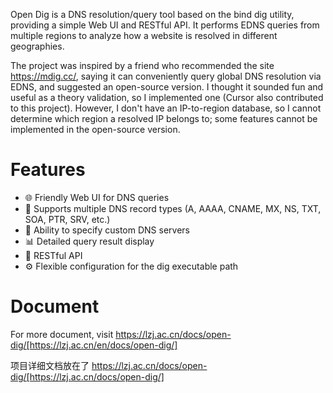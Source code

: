 Open Dig is a DNS resolution/query tool based on the bind dig utility, providing a simple Web UI and RESTful API. It performs EDNS queries from multiple regions to analyze how a website is resolved in different geographies.

The project was inspired by a friend who recommended the site <https://mdig.cc/>, saying it can conveniently query global DNS resolution via EDNS, and suggested an open-source version. I thought it sounded fun and useful as a theory validation, so I implemented one (Cursor also contributed to this project). However, I don't have an IP-to-region database, so I cannot determine which region a resolved IP belongs to; some features cannot be implemented in the open-source version.

# Features

* 🌐 Friendly Web UI for DNS queries
* 🔧 Supports multiple DNS record types (A, AAAA, CNAME, MX, NS, TXT, SOA, PTR, SRV, etc.)
* 🎯 Ability to specify custom DNS servers
* 📊 Detailed query result display
* 🚀 RESTful API
* ⚙️ Flexible configuration for the dig executable path

# Document
For more document, visit https://lzj.ac.cn/docs/open-dig/[https://lzj.ac.cn/en/docs/open-dig/]

项目详细文档放在了 https://lzj.ac.cn/docs/open-dig/[https://lzj.ac.cn/docs/open-dig/]
